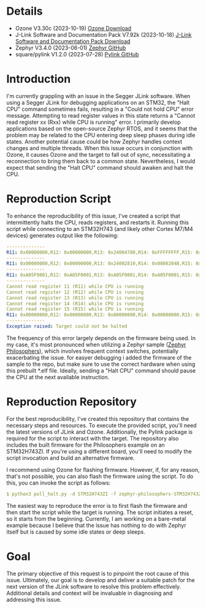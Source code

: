 # Details
- Ozone V3.30c (2023-10-19) [Ozone Download](https://www.segger.com/downloads/jlink/#Ozone)
- J-Link Software and Documentation Pack V7.92k (2023-10-18) [J-Link Software and Documentation Pack Download](https://www.segger.com/downloads/jlink/#J-LinkSoftwareAndDocumentationPack)
- Zephyr V3.4.0 (2023-06-01) [Zephyr GitHub](https://github.com/zephyrproject-rtos)
- square/pylink V1.2.0 (2023-07-28) [Pylink GitHub](https://github.com/square/pylink/tree/master)

# Introduction
I'm currently grappling with an issue in the Segger JLink software. When using a Segger JLink for debugging applications on an STM32, the "Halt CPU" command sometimes fails, resulting in a "Could not hold CPU" error message. Attempting to read register values in this state returns a "Cannot read register xx (Rxx) while CPU is running" error. I primarily develop applications based on the open-source Zephyr RTOS, and it seems that the problem may be related to the CPU entering deep sleep phases during idle states. Another potential cause could be how Zephyr handles context changes and multiple threads. When this issue occurs in conjunction with Ozone, it causes Ozone and the target to fall out of sync, necessitating a reconnection to bring them back to a common state. Nevertheless, I would expect that sending the "Halt CPU" command should awaken and halt the CPU.

# Reproduction Script
To enhance the reproducibility of this issue, I've created a script that intermittently halts the CPU, reads registers, and restarts it. Running this script while connecting to an STM32H743 (and likely other Cortex M7/M4 devices) generates output like the following:

```yaml
--------------
R11: 0x00000000,R12: 0x00000000,R13: 0x24004780,R14: 0xFFFFFFFF,R15: 0x08001990, cycle_cnt: 0
--------------
R11: 0x00000000,R12: 0x00000000,R13: 0x24002810,R14: 0x0800204B,R15: 0x080051DE, cycle_cnt: 1
--------------
R11: 0xA05F0001,R12: 0xA05F0001,R13: 0xA05F0001,R14: 0xA05F0001,R15: 0xA05F0001, cycle_cnt: 2
--------------
Cannot read register 11 (R11) while CPU is running
Cannot read register 12 (R12) while CPU is running
Cannot read register 13 (R13) while CPU is running
Cannot read register 14 (R14) while CPU is running
Cannot read register 15 (R15) while CPU is running
R11: 0x00000000,R12: 0x00000000,R13: 0x00000000,R14: 0x00000000,R15: 0x00000000, cycle_cnt: 3
--------------
Exception raised: Target could not be halted
```

The frequency of this error largely depends on the firmware being used. In my case, it's most pronounced when utilizing a Zephyr sample ([Zephyr Philosophers](https://github.com/zephyrproject-rtos/zephyr/tree/main/samples/philosophers)), which involves frequent context switches, potentially exacerbating the issue. for easyer debugging i added the firmware of the sample to the repo, but make sure to use the correct hardware when using this prebuilt *.elf file. Ideally, sending a "Halt CPU" command should pause the CPU at the next available instruction.

# Reproduction Repository
For the best reproducibility, I've created this repository that contains the necessary steps and resources. To execute the provided script, you'll need the latest versions of JLink and Ozone. Additionally, the Pylink package is required for the script to interact with the target. The repository also includes the built firmware for the Philosophers example on an STM32H743ZI. If you're using a different board, you'll need to modify the script invocation and build an alternative firmware.

I recommend using Ozone for flashing firmware. However, if, for any reason, that's not possible, you can also flash the firmware using the script. To do this, you can invoke the script as follows:

```yaml
$ python3 poll_halt.py -d STM32H743ZI -f zephyr-philosophers-STM32H743ZI.elf
```
The easiest way to reproduce the error is to first flash the firmware and then start the script while the target is running. The script initiates a reset, so it starts from the beginning.
Currently, I am working on a bare-metal example because I believe that the issue has nothing to do with Zephyr itself but is caused by some idle states or deep sleeps.

# Goal
The primary objective of this request is to pinpoint the root cause of this issue. Ultimately, our goal is to develop and deliver a suitable patch for the next version of the JLink software to resolve this problem effectively. Additional details and context will be invaluable in diagnosing and addressing this issue.
